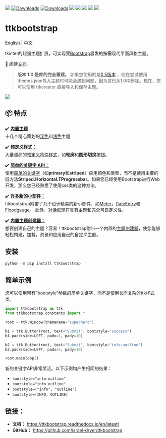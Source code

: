 ![](https://img.shields.io/github/release/israel-dryer/ttkbootstrap.svg)
[![Downloads](https://pepy.tech/badge/ttkbootstrap)](https://pepy.tech/project/ttkbootstrap)
[![Downloads](https://pepy.tech/badge/ttkbootstrap/month)](https://pepy.tech/project/ttkbootstrap)
![](https://img.shields.io/github/issues/israel-dryer/ttkbootstrap.svg)
![](https://img.shields.io/github/issues-closed/israel-dryer/ttkbootstrap.svg)
![](https://img.shields.io/github/license/israel-dryer/ttkbootstrap.svg)
![](https://img.shields.io/github/stars/israel-dryer/ttkbootstrap.svg)
![](https://img.shields.io/github/forks/israel-dryer/ttkbootstrap.svg)

# ttkbootstrap
[English](README.md) | 中文

tkinter的超强主题扩展，可实现受[Bootstrap](https://getbootstrap.com/)启发的按需现代平面风格主题。 

👀 阅读[文档](https://ttkbootstrap.readthedocs.io/en/latest/)。


> **版本 1.0 是库的完全重建。** 如果您使用的是[0.5版本](https://github.com/israel-dryer/ttkbootstrap/tree/version-0.5)
   ，则在尝试使用themes.json导入主题时可能会遇到问题，因为这已从1.0中删除。现在，您可以使用 ttkcreator 直接导入和保存主题。

![](https://raw.githubusercontent.com/israel-dryer/ttkbootstrap/master/docs/assets/themes/themes.gif)

## 📦 特点

✔️ [**内置主题**](themes/index.md)   
十几个精心策划的[深色](themes/dark.md)和[浅色](themes/light.md)主题

✔️ [**预定义样式：**](styleguide/index.md)  
大量漂亮的[预定义构件样式](styleguide/index.md)，如**轮廓**和**圆形切换**按钮。

✔️ [**简单的关键字 API：**](gettingstarted/tutorial/#use-themed-widgets)  
使用[简单的关键字](gettingstarted/tutorial/#use-themed-widgets)（如**primary**和**striped**）应用颜色和类型，而不是使用主要的旧方法**Striped.Horizontal.TProgressbar**。如果您已经使用Bootstrap进行Web开发，那么您已经熟悉了使用css类的这种方法。

✔️ [**许多新的小部件：**](api/widgets/dateentry)  
ttkbootstrap附带了几个设计精美的新小部件，如[Meter](api/widgets/meter)，[DateEntry](api/widgets/dateentry)和[Floodgauge](api/widgets/floodgauge)。 此外，[对话框](api/dialogs/dialog)现在具有主题和完全可自定义性。

✔️ [**内置主题创建器：**](themes/themecreator.md)  
想要创建自己的主题？容易！ttkbootstrap附带一个内置的[主题创建器](themes/themecreator.md)，使您能够轻松构建，加载，浏览和应用自己的自定义主题。

## 安装

```python
python -m pip install ttkbootstrap
```

## 简单示例
您可以使用带有“bootstyle”参数的简单关键字，而不是使用长而复杂的ttk样式类。

```python
import ttkbootstrap as ttk
from ttkbootstrap.constants import *

root = ttk.Window(themename="superhero")

b1 = ttk.Button(root, text="Submit", bootstyle="success")
b1.pack(side=LEFT, padx=5, pady=10)

b2 = ttk.Button(root, text="Submit", bootstyle="info-outline")
b2.pack(side=LEFT, padx=5, pady=10)

root.mainloop()
```

新的关键字API非常灵活。以下示例均产生相同的结果：
- `bootstyle="info-outline"`
- `bootstyle="info outline"`
- `bootstyle=("info", "outline")`
- `bootstyle=(INFO, OUTLINE)`

## 链接：
- **文档：** https://ttkbootstrap.readthedocs.io/en/latest/  
- **GitHub：** https://github.com/israel-dryer/ttkbootstrap
